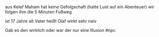 aus Kelef Maham 
hat keine Gefolgschaft (hatte Lust auf ein Abenteuer) 
wir folgen ihm die 5 Minuten Fußweg

ist 17 Jahre alt 
Vater heißt Olaf 
wirkt sehr naiv

Gab es den wirklich oder war der nur eine Illusion
#npc